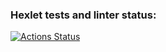 ### Hexlet tests and linter status:
[![Actions Status](https://github.com/deniskolomoyets/qa-engineer-project-84/actions/workflows/hexlet-check.yml/badge.svg)](https://github.com/deniskolomoyets/qa-engineer-project-84/actions)